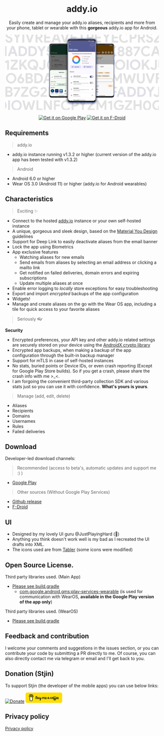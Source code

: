 
<h1 align="center">addy.io</h1>

<p align="center">
Easily create and manage your addy.io aliases, recipients and more from your phone, tablet or wearable with this <b>gorgeous</b> addy.io app for Android.
<br><p align="center">
<img src="static/banner.png" alt="banner"/>
</p>

<p align="center">
<a href='https://play.google.com/store/apps/details?id=host.stjin.anonaddy&pcampaignid=pcampaignidMKT-Other-global-all-co-prtnr-py-PartBadge-Mar2515-1'><img alt='Get it on Google Play' src='https://play.google.com/intl/en_us/badges/static/images/badges/en_badge_web_generic.png'  height="80"/></a>
<a href="https://f-droid.org/packages/host.stjin.anonaddy"> <img src="https://fdroid.gitlab.io/artwork/badge/get-it-on.png" alt="Get it on F-Droid" height="80">
</a>
</p>

## Requirements

> addy.io

- addy.io instance running v1.3.2 or higher (current version of the addy.io app has been tested with v1.3.2)

> Android

- Android 6.0 or higher
- Wear OS 3.0 (Android 11) or higher (addy.io for Android wearables)

## Characteristics

> Exciting ✨

- Connect to the hosted [addy.io](https://addy.io/) instance or your own self-hosted instance
- A unique, gorgeous and sleek design, based on the [Material You Design](https://m3.material.io/) guidelines
- Support for Deep Link to easily deactivate aliases from the email banner
- Lock the app using Biometrics
- App exclusive features
  - Watching aliases for new emails
  - Send emails from aliases by selecting an email address or clicking a mailto link
  - Get notified on failed deliveries, domain errors and expiring subscriptions
  - Update multiple aliases at once
- Enable error logging to *locally* store exceptions for easy troubleshooting
- Export and import *encrypted* backups of the app configuration
- Widgets!
- Manage and create aliases on the go with the Wear OS app, including a tile for quick access to your favorite aliases

> Seriously 👓

**Security**

- Encrypted preferences, your API key and other addy.io related settings are securely stored on your device using
  the [AndroidX crypto library](https://developer.android.com/jetpack/androidx/releases/security)
- Encrypted app backups, when making a backup of the app configuration through the built-in backup manager
- Support for mTLS in case of self-hosted instances
- No stats, buried points or Device IDs, or even crash reporting (Except for Google Play Store builds). So if you get a crash, please share the crash
  info with me >_<.
- I am forgoing the convenient third-party collection SDK and various stats just so you can use it with confidence.  **What's yours is yours**.

 > Manage (add, edit, delete)

- Aliases
- Recipients
- Domains
- Usernames
- Rules
- Failed deliveries

## Download

Developer-led download channels:

> Recommended (access to beta's, automatic updates and support me :) )

- [Google Play](https://play.google.com/store/apps/details?id=host.stjin.anonaddy)

> Other sources (Without Google Play Services)

- [Github release](https://github.com/anonaddy/addy-android/releases)
- [F-Droid](https://f-droid.org/packages/host.stjin.anonaddy)

## UI

- Designed by my lovely UI guru @JustPlayingHard (💙)
- Anything you think doesn't work well is my bad as I recreated the UI drafts into XML.
- The icons used are from [Tabler](https://tablericons.com/) (some icons were modified)

## Open Source License.

Third party libraries used. (Main App)

- [Please see build.gradle](https://github.com/anonaddy/addy-android/blob/master/app/build.gradle.kts)
  - [com.google.android.gms:play-services-wearable](https://mvnrepository.com/artifact/com.google.android.gms/play-services-wearable) (is used for
    communication with WearOS, **available in the Google Play version of the app only**)

Third party libraries used. (WearOS)

- [Please see build.gradle](https://github.com/anonaddy/addy-android/blob/master/app-wearos/build.gradle.kts)

## Feedback and contribution

I welcome your comments and suggestions in the issues section, or you can contribute your code by submitting a PR directly to me. Of course, you can
also directly contact me via telegram or email and I'll get back to you.

## Donation (Stjin)

To support Stjin (the developer of the mobile apps) you can use below links:

[![Donate](https://img.shields.io/badge/Donate-PayPal-green.svg)](https://paypal.me/Stjinchan)
[![BuyMeACoffee](static/bmc-button.png)](https://buymeacoffee.com/stjin)

## Privacy policy
[Privacy policy](https://github.com/anonaddy/addy-android/blob/master/PrivacyPolicy.md)
